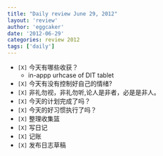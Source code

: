 ```yaml
---
title: "Daily review June 29, 2012" 
layout: 'review'
author: 'eggcaker'
date: '2012-06-29'
categories: review 2012
tags: ['daily']
---
```



  * `[X]` 今天有哪些收获？ 
    * in-appp urhcase of DIT tablet 
  * `[X]` 今天有没有控制好自己的情绪? 
  * `[X]` 非礼勿视，非礼勿听,论人是非者，必是是非人。 
  * `[X]` 今天的计划完成了吗？ 
  * `[X]` 今天的好习惯执行了吗？ 
  * `[X]` 整理收集篮 
  * `[X]` 写日记 
  * `[X]` 记账 
  * `[X]` 发布日志草稿 

